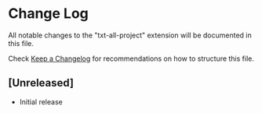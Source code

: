 # Change Log

All notable changes to the "txt-all-project" extension will be documented in this file.

Check [Keep a Changelog](http://keepachangelog.com/) for recommendations on how to structure this file.

## [Unreleased]

- Initial release